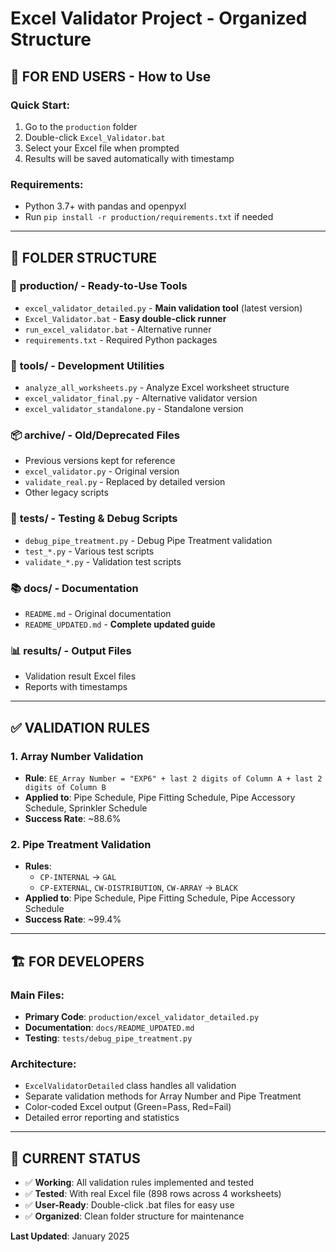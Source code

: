 # Excel Validator Project - Organized Structure

## 🚀 **FOR END USERS** - How to Use

### Quick Start:
1. Go to the `production` folder
2. Double-click `Excel_Validator.bat`
3. Select your Excel file when prompted
4. Results will be saved automatically with timestamp

### Requirements:
- Python 3.7+ with pandas and openpyxl
- Run `pip install -r production/requirements.txt` if needed

---

## 📁 **FOLDER STRUCTURE**

### 🎯 **production/** - Ready-to-Use Tools
- `excel_validator_detailed.py` - **Main validation tool** (latest version)
- `Excel_Validator.bat` - **Easy double-click runner**
- `run_excel_validator.bat` - Alternative runner
- `requirements.txt` - Required Python packages

### 🔧 **tools/** - Development Utilities  
- `analyze_all_worksheets.py` - Analyze Excel worksheet structure
- `excel_validator_final.py` - Alternative validator version
- `excel_validator_standalone.py` - Standalone version

### 📦 **archive/** - Old/Deprecated Files
- Previous versions kept for reference
- `excel_validator.py` - Original version
- `validate_real.py` - Replaced by detailed version
- Other legacy scripts

### 🧪 **tests/** - Testing & Debug Scripts
- `debug_pipe_treatment.py` - Debug Pipe Treatment validation
- `test_*.py` - Various test scripts
- `validate_*.py` - Validation test scripts

### 📚 **docs/** - Documentation
- `README.md` - Original documentation  
- `README_UPDATED.md` - **Complete updated guide**

### 📊 **results/** - Output Files
- Validation result Excel files
- Reports with timestamps

---

## ✅ **VALIDATION RULES**

### 1. Array Number Validation
- **Rule**: `EE_Array Number = "EXP6" + last 2 digits of Column A + last 2 digits of Column B`
- **Applied to**: Pipe Schedule, Pipe Fitting Schedule, Pipe Accessory Schedule, Sprinkler Schedule
- **Success Rate**: ~88.6%

### 2. Pipe Treatment Validation  
- **Rules**:
  - `CP-INTERNAL` → `GAL`
  - `CP-EXTERNAL`, `CW-DISTRIBUTION`, `CW-ARRAY` → `BLACK`
- **Applied to**: Pipe Schedule, Pipe Fitting Schedule, Pipe Accessory Schedule  
- **Success Rate**: ~99.4%

---

## 🏗️ **FOR DEVELOPERS**

### Main Files:
- **Primary Code**: `production/excel_validator_detailed.py`
- **Documentation**: `docs/README_UPDATED.md`
- **Testing**: `tests/debug_pipe_treatment.py`

### Architecture:
- `ExcelValidatorDetailed` class handles all validation
- Separate validation methods for Array Number and Pipe Treatment
- Color-coded Excel output (Green=Pass, Red=Fail)
- Detailed error reporting and statistics

---

## 🎯 **CURRENT STATUS**
- ✅ **Working**: All validation rules implemented and tested
- ✅ **Tested**: With real Excel file (898 rows across 4 worksheets)
- ✅ **User-Ready**: Double-click .bat files for easy use
- ✅ **Organized**: Clean folder structure for maintenance

**Last Updated**: January 2025
